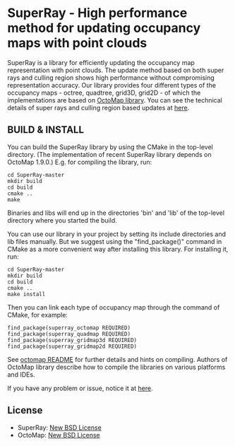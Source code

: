 SuperRay - High performance method for updating occupancy maps with point clouds
================================================================================

SuperRay is a library for efficiently updating the occupancy map representation with point clouds.
The update method based on both super rays and culling region shows high performance without compromising representation accuracy.
Our library provides four different types of the occupancy maps - octree, quadtree, grid3D, grid2D - of which the implementations
are based on [OctoMap library](https://github.com/Octomap/octomap).
You can see the technical details of super rays and culling region based updates at [here](http://sgvr.kaist.ac.kr/~yskwon/papers/tro19-superray-cullingregion/).

BUILD & INSTALL
-----
You can build the SuperRay library by using the CMake in the top-level directory.
(The implementation of recent SuperRay library depends on OctoMap 1.9.0.)
E.g. for compiling the library, run:

	cd SuperRay-master
	mkdir build
	cd build
	cmake ..
	make

Binaries and libs will end up in the directories 'bin' and 'lib' of the top-level directory where you started the build.

You can use our library in your project by setting its include directories and lib files manually.
But we suggest using the "find_package()" command in CMake as a more convenient way after installing this library.
For installing it, run:

	cd SuperRay-master
	mkdir build
	cd build
	cmake ..
	make install

Then you can link each type of occupancy map through the command of CMake, for example:

    find_package(superray_octomap REQUIRED)
    find_package(superray_quadmap REQUIRED)
    find_package(superray_gridmap3d REQUIRED)
    find_package(superray_gridmap2d REQUIRED)

See [octomap README](octomap/README.md) for further details and hints on compiling.
Authors of OctoMap library describe how to compile the libraries on various platforms and IDEs.

If you have any problem or issue, notice it at [here](https://github.com/PinocchioYS/SuperRay/issues).

License
-------
* SuperRay: [New BSD License](LICENSE)
* OctoMap: [New BSD License](octomap/LICENSE.txt)